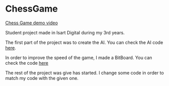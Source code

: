 # ChessGame


[Chess Game demo video](https://youtu.be/tXhAFeiW6p0)

Student project made in Isart Digital during my 3rd years.

The first part of the project was to create the AI. You can check the AI code [here](https://github.com/Lawlets/ChessAI/blob/master/Assets/Scripts/AI/ChessAI.cs).

In order to improve the speed of the game, I made a BitBoard. You can check the code [here](https://github.com/Lawlets/ChessAI/blob/master/Assets/Scripts/ChessBoard/Opti/BitBoard.cs)

The rest of the project was give has started. I change some code in order to match my code with the given one.